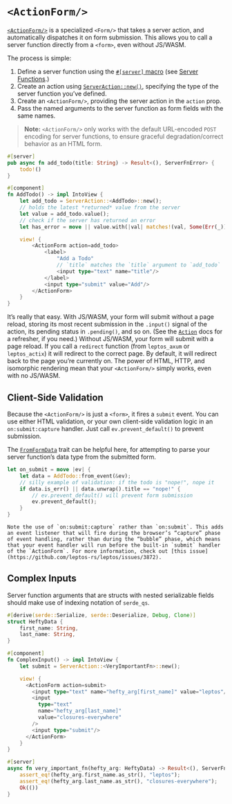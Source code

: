 # `<ActionForm/>`

[`<ActionForm/>`](https://docs.rs/leptos/latest/leptos/form/fn.ActionForm.html) is a specialized `<Form/>` that takes a server action, and automatically dispatches it on form submission. This allows you to call a server function directly from a `<form>`, even without JS/WASM.

The process is simple:

1. Define a server function using the [`#[server]` macro](https://docs.rs/leptos/latest/leptos/attr.server.html) (see [Server Functions](../server/25_server_functions.md).)
2. Create an action using [`ServerAction::new()`](https://docs.rs/leptos/latest/leptos/server/struct.ServerAction.html), specifying the type of the server function you’ve defined.
3. Create an `<ActionForm/>`, providing the server action in the `action` prop.
4. Pass the named arguments to the server function as form fields with the same names.

> **Note:** `<ActionForm/>` only works with the default URL-encoded `POST` encoding for server functions, to ensure graceful degradation/correct behavior as an HTML form.

```rust
#[server]
pub async fn add_todo(title: String) -> Result<(), ServerFnError> {
    todo!()
}

#[component]
fn AddTodo() -> impl IntoView {
    let add_todo = ServerAction::<AddTodo>::new();
    // holds the latest *returned* value from the server
    let value = add_todo.value();
    // check if the server has returned an error
    let has_error = move || value.with(|val| matches!(val, Some(Err(_))));

    view! {
        <ActionForm action=add_todo>
            <label>
                "Add a Todo"
                // `title` matches the `title` argument to `add_todo`
                <input type="text" name="title"/>
            </label>
            <input type="submit" value="Add"/>
        </ActionForm>
    }
}
```

It’s really that easy. With JS/WASM, your form will submit without a page reload, storing its most recent submission in the `.input()` signal of the action, its pending status in `.pending()`, and so on. (See the [`Action`](https://docs.rs/leptos/latest/leptos/reactive/actions/struct.Action.html) docs for a refresher, if you need.) Without JS/WASM, your form will submit with a page reload. If you call a `redirect` function (from `leptos_axum` or `leptos_actix`) it will redirect to the correct page. By default, it will redirect back to the page you’re currently on. The power of HTML, HTTP, and isomorphic rendering mean that your `<ActionForm/>` simply works, even with no JS/WASM.

## Client-Side Validation

Because the `<ActionForm/>` is just a `<form>`, it fires a `submit` event. You can use either HTML validation, or your own client-side validation logic in an `on:submit:capture` handler. Just call `ev.prevent_default()` to prevent submission.

The [`FromFormData`](https://docs.rs/leptos/latest/leptos/form/trait.FromFormData.html) trait can be helpful here, for attempting to parse your server function’s data type from the submitted form.

```rust
let on_submit = move |ev| {
	let data = AddTodo::from_event(&ev);
	// silly example of validation: if the todo is "nope!", nope it
	if data.is_err() || data.unwrap().title == "nope!" {
		// ev.prevent_default() will prevent form submission
		ev.prevent_default();
	}
}
```

```admonish note
Note the use of `on:submit:capture` rather than `on:submit`. This adds an event listener that will fire during the browser’s “capture” phase of event handling, rather than during the “bubble” phase, which means that your event handler will run before the built-in `submit` handler of the `ActionForm`. For more information, check out [this issue](https://github.com/leptos-rs/leptos/issues/3872).
```

## Complex Inputs

Server function arguments that are structs with nested serializable fields should make use of indexing notation of `serde_qs`.

```rust
#[derive(serde::Serialize, serde::Deserialize, Debug, Clone)]
struct HeftyData {
    first_name: String,
    last_name: String,
}

#[component]
fn ComplexInput() -> impl IntoView {
    let submit = ServerAction::<VeryImportantFn>::new();

    view! {
      <ActionForm action=submit>
        <input type="text" name="hefty_arg[first_name]" value="leptos"/>
        <input
          type="text"
          name="hefty_arg[last_name]"
          value="closures-everywhere"
        />
        <input type="submit"/>
      </ActionForm>
    }
}

#[server]
async fn very_important_fn(hefty_arg: HeftyData) -> Result<(), ServerFnError> {
    assert_eq!(hefty_arg.first_name.as_str(), "leptos");
    assert_eq!(hefty_arg.last_name.as_str(), "closures-everywhere");
    Ok(())
}
```
